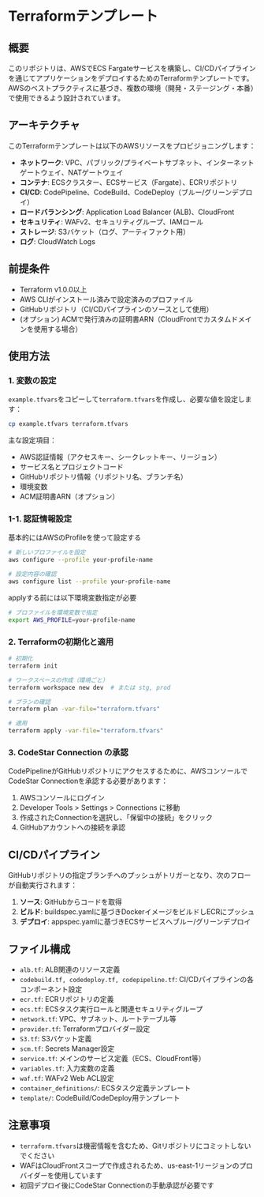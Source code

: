 # Terraformテンプレート

## 概要

このリポジトリは、AWSでECS Fargateサービスを構築し、CI/CDパイプラインを通じてアプリケーションをデプロイするためのTerraformテンプレートです。AWSのベストプラクティスに基づき、複数の環境（開発・ステージング・本番）で使用できるよう設計されています。

## アーキテクチャ

このTerraformテンプレートは以下のAWSリソースをプロビジョニングします：

- **ネットワーク**: VPC、パブリック/プライベートサブネット、インターネットゲートウェイ、NATゲートウェイ
- **コンテナ**: ECSクラスター、ECSサービス（Fargate）、ECRリポジトリ
- **CI/CD**: CodePipeline、CodeBuild、CodeDeploy（ブルー/グリーンデプロイ）
- **ロードバランシング**: Application Load Balancer (ALB)、CloudFront
- **セキュリティ**: WAFv2、セキュリティグループ、IAMロール
- **ストレージ**: S3バケット（ログ、アーティファクト用）
- **ログ**: CloudWatch Logs

## 前提条件

- Terraform v1.0.0以上
- AWS CLIがインストール済みで設定済みのプロファイル
- GitHubリポジトリ（CI/CDパイプラインのソースとして使用）
- (オプション) ACMで発行済みの証明書ARN（CloudFrontでカスタムドメインを使用する場合）

## 使用方法

### 1. 変数の設定

`example.tfvars`をコピーして`terraform.tfvars`を作成し、必要な値を設定します：

```sh
cp example.tfvars terraform.tfvars
```

主な設定項目：
- AWS認証情報（アクセスキー、シークレットキー、リージョン）
- サービス名とプロジェクトコード
- GitHubリポジトリ情報（リポジトリ名、ブランチ名）
- 環境変数
- ACM証明書ARN（オプション）

### 1-1. 認証情報設定

基本的にはAWSのProfileを使って設定する

```sh
# 新しいプロファイルを設定
aws configure --profile your-profile-name

# 設定内容の確認
aws configure list --profile your-profile-name
```

applyする前には以下環境変数指定が必要


```sh
# プロファイルを環境変数で指定
export AWS_PROFILE=your-profile-name
```

### 2. Terraformの初期化と適用

```sh
# 初期化
terraform init

# ワークスペースの作成（環境ごと）
terraform workspace new dev  # または stg, prod

# プランの確認
terraform plan -var-file="terraform.tfvars"

# 適用
terraform apply -var-file="terraform.tfvars"
```

### 3. CodeStar Connection の承認

CodePipelineがGitHubリポジトリにアクセスするために、AWSコンソールでCodeStar Connectionを承認する必要があります：

1. AWSコンソールにログイン
2. Developer Tools > Settings > Connections に移動
3. 作成されたConnectionを選択し、「保留中の接続」をクリック
4. GitHubアカウントへの接続を承認

## CI/CDパイプライン

GitHubリポジトリの指定ブランチへのプッシュがトリガーとなり、次のフローが自動実行されます：

1. **ソース**: GitHubからコードを取得
2. **ビルド**: buildspec.yamlに基づきDockerイメージをビルドしECRにプッシュ
3. **デプロイ**: appspec.yamlに基づきECSサービスへブルー/グリーンデプロイ

## ファイル構成

- `alb.tf`: ALB関連のリソース定義
- `codebuild.tf, codedeploy.tf, codepipeline.tf`: CI/CDパイプラインの各コンポーネント設定
- `ecr.tf`: ECRリポジトリの定義
- `ecs.tf`: ECSタスク実行ロールと関連セキュリティグループ
- `network.tf`: VPC、サブネット、ルートテーブル等
- `provider.tf`: Terraformプロバイダー設定
- `S3.tf`: S3バケット定義
- `scm.tf`: Secrets Manager設定
- `service.tf`: メインのサービス定義（ECS、CloudFront等）
- `variables.tf`: 入力変数の定義
- `waf.tf`: WAFv2 Web ACL設定
- `container_definitions/`: ECSタスク定義テンプレート
- `template/`: CodeBuild/CodeDeploy用テンプレート

## 注意事項

- `terraform.tfvars`は機密情報を含むため、Gitリポジトリにコミットしないでください
- WAFはCloudFrontスコープで作成されるため、us-east-1リージョンのプロバイダーを使用しています
- 初回デプロイ後にCodeStar Connectionの手動承認が必要です
